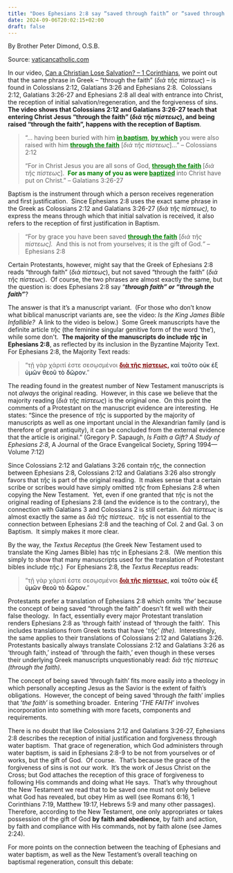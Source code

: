 ```yaml
---
title: "Does Ephesians 2:8 say “saved through faith” or “saved through THE FAITH”?"
date: 2024-09-06T20:02:15+02:00
draft: false
---
```



By Brother Peter Dimond, O.S.B.

Source: [vaticancatholic.com](https://vaticancatholic.com/ephesians-28-say-saved-faith-saved-faith/)

<p>In our video, <a href="https://vaticancatholic.com/can-christian-lose-salvation-1-corinthians/">Can a Christian Lose Salvation? – 1 Corinthians</a>, we point out that the same phrase in Greek – “through the faith” (<em>διὰ τῆς πίστεως</em>) – is found in Colossians 2:12, Galatians 3:26 and Ephesians 2:8.  Colossians 2:12, Galatians 3:26-27 and Ephesians 2:8 all deal with entrance into Christ, the reception of initial salvation/regeneration, and the forgiveness of sins.  <strong>The video shows that Colossians 2:12 and Galatians 3:26-27 teach that entering Christ Jesus “through the faith” (</strong><strong><em>διὰ τῆς πίστεως</em></strong><strong>), and being raised “through the faith”, happens with the reception of Baptism</strong>.</p>

<blockquote>
<p>“… having been buried with him <span style="color: #008000;"><span style="text-decoration: underline;"><strong>in baptism</strong></span>, <span style="text-decoration: underline;"><strong>by which</strong></span></span> you were also raised with him <span style="text-decoration: underline;"><span style="color: #008000;"><strong>through the faith</strong></span></span> [<em>διὰ τῆς πίστεως</em>]...” – Colossians 2:12</p>
<p>“For in Christ Jesus you are all sons of God, <strong><span style="text-decoration: underline;"><span style="color: #008000; text-decoration: underline;">through the faith</span></span> </strong>[<em>διὰ τῆς πίστεως</em>].  <strong><span style="color: #008000;">For as many of you as were <span style="text-decoration: underline;">baptized</span></span> </strong>into Christ have put on Christ.” – Galatians 3:26-27</p>
</blockquote>
<p>Baptism is the instrument through which a person receives regeneration and first justification.  Since Ephesians 2:8 uses the exact same phrase in the Greek as Colossians 2:12 and Galatians 3:26-27 (<em>διὰ τῆς πίστεως),</em> to express the means through which that initial salvation is received<em>, </em>it also refers to the reception of first justification in Baptism.</p>

<blockquote>
<p>“For by grace you have been saved <span style="text-decoration: underline;"><span style="color: #008000;"><strong>through the faith</strong></span></span> [<em>διὰ τῆς πίστεως].  </em>And this is not from yourselves; it is the gift of God.<em>” </em>– Ephesians 2:8</p>
</blockquote>
<p>Certain Protestants, however, might say that the Greek of Ephesians 2:8 reads “through faith” (<em>διὰ πίστεως</em>), but not saved “through the faith” (<em>διὰ τῆς πίστεως</em>).  Of course, the two phrases are almost exactly the same, but the question is: does Ephesians 2:8 say “<strong><em>through faith” or “through the faith”</em></strong>?</p>
<p>The answer is that it’s a manuscript variant.  (For those who don’t know what biblical manuscript variants are, see the video: <em>Is the King James Bible Infallible?</em>  A link to the video is below.)  Some Greek manuscripts have the definite article <em>τῆς</em> (the feminine singular genitive form of the word ‘the’), while some don't.  <strong>The majority of the manuscripts do include <em>τῆς </em>in Ephesians 2:8</strong>, as reflected by its inclusion in the Byzantine Majority Text.  For Ephesians 2:8, the Majority Text reads:</p>

<blockquote>
<p>“τῇ γὰρ χάριτί ἐστε σεσῳσμένοι <span style="text-decoration: underline; color: #800000;"><strong>διὰ τῆς πίστεως,</strong></span><span style="color: #800000;"><strong> </strong></span><span style="color: #800000;"><span style="color: #001320;">καὶ τοῦτο οὐκ ἐξ ὑμῶν θεοῦ τὸ δῶρον</span></span><span style="color: #800000;"><span style="font-weight: normal; color: #000000;">.</span></span>”</p>
</blockquote>
<p>The reading found in the greatest number of New Testament manuscripts is not <em>always</em> the original reading.  However, in this case we believe that the majority reading (<em>διὰ τῆς πίστεως</em>) is the original one.  On this point the comments of a Protestant on the manuscript evidence are interesting.  He states: “Since the presence of <em>τῆς</em><em> </em>is supported by the majority of manuscripts as well as one important uncial in the Alexandrian family (and is therefore of great antiquity), it can be concluded from the external evidence that the article is original.” (Gregory P. Sapaugh, <em>Is Faith a Gift? A Study of Ephesians 2:8</em>, A Journal of the Grace Evangelical Society, Spring 1994—Volume 7:12)</p>
<p>Since Colossians 2:12 and Galatians 3:26 contain <em>τῆς</em>, the connection between Ephesians 2:8, Colossians 2:12 and Galatians 3:26 also strongly favors that<em> τῆς</em> is part of the original reading.  It makes sense that a certain scribe or scribes would have simply omitted <em>τῆς</em> from Ephesians 2:8 when copying the New Testament.  Yet, even if one granted that <em>τῆς </em>is not the original reading of Ephesians 2:8 (and the evidence is to the contrary), the connection with Galatians 3 and Colossians 2 is still certain.  <em>διὰ πίστεως</em> is almost exactly the same as <em>διὰ τῆς πίστεως</em>.  <em>τῆς</em> is not essential to the connection between Ephesians 2:8 and the teaching of Col. 2 and Gal. 3 on Baptism.  It simply makes it more clear.</p>
<p>By the way, the <em>Textus Receptus</em> (the Greek New Testament used to translate the King James Bible) has <em>τῆς </em>in Ephesians 2:8.<em>  </em>(We mention this simply to show that many manuscripts used for the translation of Protestant bibles include <em>τῆς</em>.)  For Ephesians 2:8, the <em>Textus Receptus</em> reads:</p>

<blockquote>
<p>“τῇ γὰρ χάριτί ἐστε σεσῳσμένοι <strong><span style="text-decoration: underline;"><span style="color: #800000; text-decoration: underline;">διὰ τῆς πίστεως</span></span>, <span style="font-weight: normal; color: #000000;">καὶ τοῦτο οὐκ ἐξ ὑμῶν θεοῦ τὸ δῶρον.</span></strong>”</p>
</blockquote>
<p>Protestants prefer a translation of Ephesians 2:8 which omits <em>‘</em><em>the’</em> because the concept of being saved “through the faith” doesn't fit well with their false theology.  In fact, essentially every major Protestant translation renders Ephesians 2:8 as ‘through faith’ instead of ‘through the faith’.  This includes translations from Greek texts that have ‘<em>τῆς’ (the).</em>  Interestingly, the same applies to their translations of Colossians 2:12 and Galatians 3:26.  Protestants basically always translate Colossians 2:12 and Galatians 3:26 as ‘through faith,’ instead of ‘through the faith,’ even though in these verses their underlying Greek manuscripts unquestionably read: <em>διὰ τῆς πίστεως (through the faith).</em></p>
<p>The concept of being saved ‘through faith’ fits more easily into a theology in which personally accepting Jesus as the Savior is the extent of faith’s obligations.  However, the concept of being saved ‘through <em>the</em> faith’ implies that ‘<em>the faith’</em> is something broader.  Entering ‘<em>THE FAITH’</em> involves incorporation into something with more facets, components and requirements.</p>
<p>There is no doubt that like Colossians 2:12 and Galatians 3:26-27, Ephesians 2:8 describes the reception of initial justification and forgiveness through water baptism.  That grace of regeneration, which God administers through water baptism, is said in Ephesians 2:8-9 to be not from yourselves or of works, but the gift of God.  Of course.  That’s because the grace of the forgiveness of sins is not our work.  It’s the work of Jesus Christ on the Cross; but God attaches the reception of this grace of forgiveness to following His commands and doing what He says.  That’s why throughout the New Testament we read that to be saved one must not only believe what God has revealed, but obey Him as well (see Romans 6:16, 1 Corinthians 7:19, Matthew 19:17, Hebrews 5:9 and many other passages).  Therefore, according to the New Testament, one only appropriates or takes possession of the gift of God <strong>by faith and obedience</strong>, by faith and action, by faith and compliance with His commands, not by faith alone (see James 2:24).</p>
<p>For more points on the connection between the teaching of Ephesians and water baptism, as well as the New Testament’s overall teaching on baptismal regeneration, consult this debate:</p>
